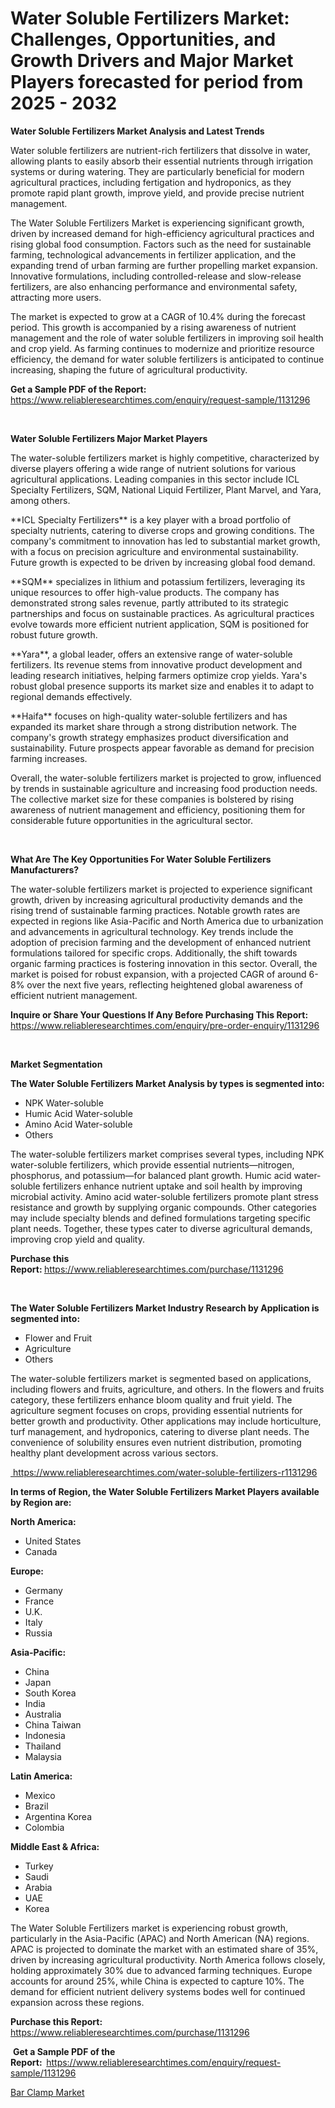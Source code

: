 <p><h1>Water Soluble Fertilizers Market: Challenges, Opportunities, and Growth Drivers and Major Market Players forecasted for period from 2025 - 2032</h1></p><p><strong>Water Soluble Fertilizers Market Analysis and Latest Trends</strong></p>
<p><p>Water soluble fertilizers are nutrient-rich fertilizers that dissolve in water, allowing plants to easily absorb their essential nutrients through irrigation systems or during watering. They are particularly beneficial for modern agricultural practices, including fertigation and hydroponics, as they promote rapid plant growth, improve yield, and provide precise nutrient management.</p><p>The Water Soluble Fertilizers Market is experiencing significant growth, driven by increased demand for high-efficiency agricultural practices and rising global food consumption. Factors such as the need for sustainable farming, technological advancements in fertilizer application, and the expanding trend of urban farming are further propelling market expansion. Innovative formulations, including controlled-release and slow-release fertilizers, are also enhancing performance and environmental safety, attracting more users.</p><p>The market is expected to grow at a CAGR of 10.4% during the forecast period. This growth is accompanied by a rising awareness of nutrient management and the role of water soluble fertilizers in improving soil health and crop yield. As farming continues to modernize and prioritize resource efficiency, the demand for water soluble fertilizers is anticipated to continue increasing, shaping the future of agricultural productivity.</p></p>
<p><strong>Get a Sample PDF of the Report:&nbsp;</strong> <a href="https://www.reliableresearchtimes.com/enquiry/request-sample/1131296?utm_campaign=2237&utm_medium=2&utm_source=Github&utm_content=ia&utm_term=30032025&utm_id=water-soluble-fertilizers">https://www.reliableresearchtimes.com/enquiry/request-sample/1131296</a></p>
<p>&nbsp;</p>
<p><strong>Water Soluble Fertilizers Major Market Players</strong></p>
<p><p>The water-soluble fertilizers market is highly competitive, characterized by diverse players offering a wide range of nutrient solutions for various agricultural applications. Leading companies in this sector include ICL Specialty Fertilizers, SQM, National Liquid Fertilizer, Plant Marvel, and Yara, among others.</p><p>**ICL Specialty Fertilizers** is a key player with a broad portfolio of specialty nutrients, catering to diverse crops and growing conditions. The company's commitment to innovation has led to substantial market growth, with a focus on precision agriculture and environmental sustainability. Future growth is expected to be driven by increasing global food demand.</p><p>**SQM** specializes in lithium and potassium fertilizers, leveraging its unique resources to offer high-value products. The company has demonstrated strong sales revenue, partly attributed to its strategic partnerships and focus on sustainable practices. As agricultural practices evolve towards more efficient nutrient application, SQM is positioned for robust future growth.</p><p>**Yara**, a global leader, offers an extensive range of water-soluble fertilizers. Its revenue stems from innovative product development and leading research initiatives, helping farmers optimize crop yields. Yara's robust global presence supports its market size and enables it to adapt to regional demands effectively.</p><p>**Haifa** focuses on high-quality water-soluble fertilizers and has expanded its market share through a strong distribution network. The company's growth strategy emphasizes product diversification and sustainability. Future prospects appear favorable as demand for precision farming increases.</p><p>Overall, the water-soluble fertilizers market is projected to grow, influenced by trends in sustainable agriculture and increasing food production needs. The collective market size for these companies is bolstered by rising awareness of nutrient management and efficiency, positioning them for considerable future opportunities in the agricultural sector.</p></p>
<p>&nbsp;</p>
<p><strong>What Are The Key Opportunities For Water Soluble Fertilizers Manufacturers?</strong></p>
<p><p>The water-soluble fertilizers market is projected to experience significant growth, driven by increasing agricultural productivity demands and the rising trend of sustainable farming practices. Notable growth rates are expected in regions like Asia-Pacific and North America due to urbanization and advancements in agricultural technology. Key trends include the adoption of precision farming and the development of enhanced nutrient formulations tailored for specific crops. Additionally, the shift towards organic farming practices is fostering innovation in this sector. Overall, the market is poised for robust expansion, with a projected CAGR of around 6-8% over the next five years, reflecting heightened global awareness of efficient nutrient management.</p></p>
<p><strong>Inquire or Share Your Questions If Any Before Purchasing This Report:</strong> <a href="https://www.reliableresearchtimes.com/enquiry/pre-order-enquiry/1131296?utm_campaign=2237&utm_medium=2&utm_source=Github&utm_content=ia&utm_term=30032025&utm_id=water-soluble-fertilizers">https://www.reliableresearchtimes.com/enquiry/pre-order-enquiry/1131296</a></p>
<p>&nbsp;</p>
<p><strong>Market Segmentation</strong></p>
<p><strong>The Water Soluble Fertilizers Market Analysis by types is segmented into:</strong></p>
<p><ul><li>NPK Water-soluble</li><li>Humic Acid Water-soluble</li><li>Amino Acid Water-soluble</li><li>Others</li></ul></p>
<p><p>The water-soluble fertilizers market comprises several types, including NPK water-soluble fertilizers, which provide essential nutrients—nitrogen, phosphorus, and potassium—for balanced plant growth. Humic acid water-soluble fertilizers enhance nutrient uptake and soil health by improving microbial activity. Amino acid water-soluble fertilizers promote plant stress resistance and growth by supplying organic compounds. Other categories may include specialty blends and defined formulations targeting specific plant needs. Together, these types cater to diverse agricultural demands, improving crop yield and quality.</p></p>
<p><strong>Purchase this Report:&nbsp;</strong><a href="https://www.reliableresearchtimes.com/purchase/1131296?utm_campaign=2237&utm_medium=2&utm_source=Github&utm_content=ia&utm_term=30032025&utm_id=water-soluble-fertilizers">https://www.reliableresearchtimes.com/purchase/1131296</a></p>
<p>&nbsp;</p>
<p><strong>The Water Soluble Fertilizers Market Industry Research by Application is segmented into:</strong></p>
<p><ul><li>Flower and Fruit</li><li>Agriculture</li><li>Others</li></ul></p>
<p><p>The water-soluble fertilizers market is segmented based on applications, including flowers and fruits, agriculture, and others. In the flowers and fruits category, these fertilizers enhance bloom quality and fruit yield. The agriculture segment focuses on crops, providing essential nutrients for better growth and productivity. Other applications may include horticulture, turf management, and hydroponics, catering to diverse plant needs. The convenience of solubility ensures even nutrient distribution, promoting healthy plant development across various sectors.</p></p>
<p><a href="https://www.reliableresearchtimes.com/water-soluble-fertilizers-r1131296?utm_campaign=2237&utm_medium=2&utm_source=Github&utm_content=ia&utm_term=30032025&utm_id=water-soluble-fertilizers">&nbsp;https://www.reliableresearchtimes.com/water-soluble-fertilizers-r1131296</a></p>
<p><strong>In terms of Region, the Water Soluble Fertilizers Market Players available by Region are:</strong></p>
<p>
    <p> <strong> North America: </strong>
        <ul>
            <li>United States</li>
            <li>Canada</li>
        </ul>
        </p> 
    <p> <strong> Europe: </strong>
        <ul>
            <li>Germany</li>
            <li>France</li>
            <li>U.K.</li>
            <li>Italy</li>
            <li>Russia</li>
        </ul>
        </p> 
    <p> <strong> Asia-Pacific: </strong>
        <ul>
            <li>China</li>
            <li>Japan</li>
            <li>South Korea</li>
            <li>India</li>
            <li>Australia</li>
            <li>China Taiwan</li>
            <li>Indonesia</li>
            <li>Thailand</li>
            <li>Malaysia</li>
        </ul>
        </p> 
    <p> <strong> Latin America: </strong>
        <ul>
            <li>Mexico</li>
            <li>Brazil</li>
            <li>Argentina Korea</li>
            <li>Colombia</li>
        </ul>
        </p> 
    <p> <strong> Middle East & Africa: </strong>
        <ul>
            <li>Turkey</li>
            <li>Saudi</li>
            <li>Arabia</li>
            <li>UAE</li>
            <li>Korea</li>
        </ul>
    </p>
    </p>
<p><p>The Water Soluble Fertilizers market is experiencing robust growth, particularly in the Asia-Pacific (APAC) and North American (NA) regions. APAC is projected to dominate the market with an estimated share of 35%, driven by increasing agricultural productivity. North America follows closely, holding approximately 30% due to advanced farming techniques. Europe accounts for around 25%, while China is expected to capture 10%. The demand for efficient nutrient delivery systems bodes well for continued expansion across these regions.</p></p>
<p><strong>Purchase this Report: </strong><a href="https://www.reliableresearchtimes.com/purchase/1131296?utm_campaign=2237&utm_medium=2&utm_source=Github&utm_content=ia&utm_term=30032025&utm_id=water-soluble-fertilizers">https://www.reliableresearchtimes.com/purchase/1131296</a></p>
<p>&nbsp;<strong>Get a Sample PDF of the Report:&nbsp;&nbsp;</strong><a href="https://www.reliableresearchtimes.com/enquiry/request-sample/1131296?utm_campaign=2237&utm_medium=2&utm_source=Github&utm_content=ia&utm_term=30032025&utm_id=water-soluble-fertilizers">https://www.reliableresearchtimes.com/enquiry/request-sample/1131296</a></p>
<p><strong></strong></p>
<p><p><a href="https://github.com/mcfred89/Market-Research-Report-List-1/blob/main/bar-clamp-market.md?utm_campaign=2237&utm_medium=2&utm_source=Github&utm_content=ia&utm_term=30032025&utm_id=water-soluble-fertilizers">Bar Clamp Market</a></p></p>